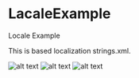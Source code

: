 # LacaleExample
Locale Example

This is based localization strings.xml.

![alt text](https://user-images.githubusercontent.com/22901781/50069229-7d2a8800-01f7-11e9-811a-3429709e7f56.png)
![alt text](https://user-images.githubusercontent.com/22901781/50069231-7d2a8800-01f7-11e9-9874-dd1d8d20098b.png)
![alt text](https://user-images.githubusercontent.com/22901781/50069233-7dc31e80-01f7-11e9-8026-86b120e7970e.png)
